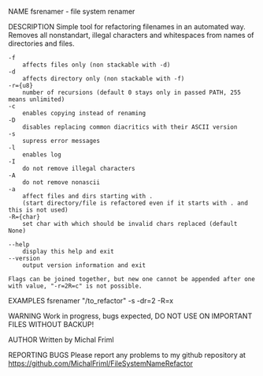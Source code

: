 NAME
    fsrenamer - file system renamer


DESCRIPTION
    Simple tool for refactoring filenames in an automated way.
    Removes all nonstandart, illegal characters and whitespaces from names of directories and files.

    -f 
        affects files only (non stackable with -d)
    -d 
        affects directory only (non stackable with -f)
    -r={u8}
        number of recursions (default 0 stays only in passed PATH, 255 means unlimited)
    -c 
        enables copying instead of renaming
    -D 
        disables replacing common diacritics with their ASCII version
    -s 
        supress error messages
    -l 
        enables log
    -I 
        do not remove illegal characters
    -A
        do not remove nonascii
    -a
        affect files and dirs starting with .
        (start directory/file is refactored even if it starts with . and this is not used)
    -R={char}
        set char with which should be invalid chars replaced (default None)

    --help 
        display this help and exit
    --version
        output version information and exit

    Flags can be joined together, but new one cannot be appended after one with value, "-r=2R=c" is not possible.


EXAMPLES
    fsrenamer "/to_refactor" -s -dr=2 -R=x


WARNING
    Work in progress, bugs expected,
    DO NOT USE ON IMPORTANT FILES WITHOUT BACKUP!


AUTHOR
    Written by Michal Friml


REPORTING BUGS
    Please report any problems to my github repository at https://github.com/MichalFriml/FileSystemNameRefactor